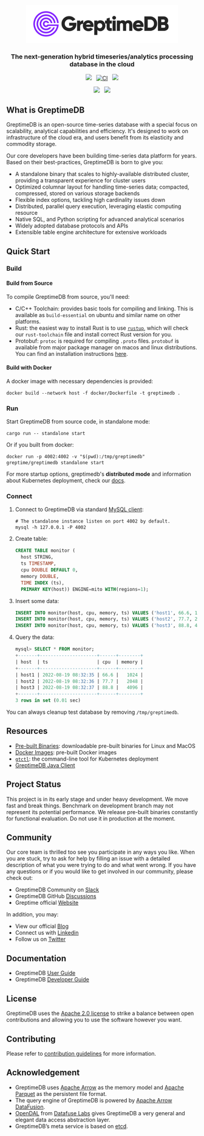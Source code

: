 <p align="center">
    <img src="/docs/logo-text-padding.png" alt="GreptimeDB Logo" width="400px"></img>
</p>

<h3 align="center">
    The next-generation hybrid timeseries/analytics processing database in the cloud
</h3>

<p align="center">
    <a href="https://codecov.io/gh/GrepTimeTeam/greptimedb"><img src="https://codecov.io/gh/GrepTimeTeam/greptimedb/branch/develop/graph/badge.svg?token=FITFDI3J3C"></img></a>
    &nbsp;
    <a href="https://github.com/GreptimeTeam/greptimedb/actions/workflows/develop.yml"><img src="https://github.com/GreptimeTeam/greptimedb/actions/workflows/develop.yml/badge.svg" alt="CI"></img></a>
    &nbsp;
    <a href="https://github.com/greptimeTeam/greptimedb/blob/develop/LICENSE"><img src="https://img.shields.io/github/license/greptimeTeam/greptimedb"></a>
</p>

<p align="center">
    <a href="https://twitter.com/greptime"><img src="https://img.shields.io/badge/twitter-follow_us-1d9bf0.svg"></a>
    &nbsp;
    <a href="https://www.linkedin.com/company/greptime/"><img src="https://img.shields.io/badge/linkedin-connect_with_us-0a66c2.svg"></a>
</p>

## What is GreptimeDB

GreptimeDB is an open-source time-series database with a special focus on
scalability, analytical capabilities and efficiency. It's designed to work on
infrastructure of the cloud era, and users benefit from its elasticity and commodity
storage.

Our core developers have been building time-series data platform
for years. Based on their best-practices, GreptimeDB is born to give you:

- A standalone binary that scales to highly-available distributed cluster, providing a transparent experience for cluster users
- Optimized columnar layout for handling time-series data; compacted, compressed, stored on various storage backends
- Flexible index options, tackling high cardinality issues down
- Distributed, parallel query execution, leveraging elastic computing resource
- Native SQL, and Python scripting for advanced analytical scenarios
- Widely adopted database protocols and APIs
- Extensible table engine architecture for extensive workloads

## Quick Start

### Build

#### Build from Source

To compile GreptimeDB from source, you'll need:

- C/C++ Toolchain: provides basic tools for compiling and linking. This is
  available as `build-essential` on ubuntu and similar name on other platforms.
- Rust: the easiest way to install Rust is to use
  [`rustup`](https://rustup.rs/), which will check our `rust-toolchain` file and
  install correct Rust version for you.
- Protobuf: `protoc` is required for compiling `.proto` files. `protobuf` is
  available from major package manager on macos and linux distributions. You can
  find an installation instructions
  [here](https://grpc.io/docs/protoc-installation/).

#### Build with Docker

A docker image with necessary dependencies is provided:

```
docker build --network host -f docker/Dockerfile -t greptimedb .
```

### Run

Start GreptimeDB from source code, in standalone mode:

```
cargo run -- standalone start
```

Or if you built from docker:

```
docker run -p 4002:4002 -v "$(pwd):/tmp/greptimedb" greptime/greptimedb standalone start
```

For more startup options, greptimedb's **distributed mode** and information
about Kubernetes deployment, check our [docs](https://greptime.com/docs).

### Connect

1. Connect to GreptimeDB via standard [MySQL
   client](https://dev.mysql.com/downloads/mysql/):

   ```
   # The standalone instance listen on port 4002 by default.
   mysql -h 127.0.0.1 -P 4002
   ```

2. Create table:

   ```SQL
   CREATE TABLE monitor (
     host STRING,
     ts TIMESTAMP,
     cpu DOUBLE DEFAULT 0,
     memory DOUBLE,
     TIME INDEX (ts),
     PRIMARY KEY(host)) ENGINE=mito WITH(regions=1);
   ```

3. Insert some data:

   ```SQL
   INSERT INTO monitor(host, cpu, memory, ts) VALUES ('host1', 66.6, 1024, 1660897955000);
   INSERT INTO monitor(host, cpu, memory, ts) VALUES ('host2', 77.7, 2048, 1660897956000);
   INSERT INTO monitor(host, cpu, memory, ts) VALUES ('host3', 88.8, 4096, 1660897957000);
   ```

4. Query the data:

   ```SQL
   mysql> SELECT * FROM monitor;
   +-------+---------------------+------+--------+
   | host  | ts                  | cpu  | memory |
   +-------+---------------------+------+--------+
   | host1 | 2022-08-19 08:32:35 | 66.6 |   1024 |
   | host2 | 2022-08-19 08:32:36 | 77.7 |   2048 |
   | host3 | 2022-08-19 08:32:37 | 88.8 |   4096 |
   +-------+---------------------+------+--------+
   3 rows in set (0.01 sec)
   ```

You can always cleanup test database by removing `/tmp/greptimedb`.

## Resources

- [Pre-built Binaries](https://github.com/GreptimeTeam/greptimedb/releases):
  downloadable pre-built binaries for Linux and MacOS
- [Docker Images](https://hub.docker.com/r/greptime/greptimedb): pre-built
  Docker images
- [`gtctl`](https://github.com/GreptimeTeam/gtctl): the command-line tool for
  Kubernetes deployment
- [GreptimeDB Java
  Client](https://github.com/GreptimeTeam/greptimedb-client-java)

## Project Status

This project is in its early stage and under heavy development. We move fast and
break things. Benchmark on development branch may not represent its potential
performance. We release pre-built binaries constantly for functional
evaluation. Do not use it in production at the moment.

## Community

Our core team is thrilled too see you participate in any ways you like. When you are stuck, try to
ask for help by filling an issue with a detailed description of what you were trying to do
and what went wrong. If you have any questions or if you would like to get involved in our
community, please check out:

- GreptimeDB Community on [Slack](https://greptime.com/slack)
- GreptimeDB GitHub [Discussions](https://github.com/GreptimeTeam/greptimedb/discussions)
- Greptime official [Website](https://greptime.com)

In addition, you may:

- View our official [Blog](https://greptime.com/blog)
- Connect us with [Linkedin](https://www.linkedin.com/company/greptime/)
- Follow us on [Twitter](https://twitter.com/greptime)

## Documentation

- GreptimeDB [User Guide](https://docs.greptime.com/user-guide/concepts.html)
- GreptimeDB [Developer
  Guide](https://docs.greptime.com/developer-guide/overview.html)

## License

GreptimeDB uses the [Apache 2.0 license][1] to strike a balance between
open contributions and allowing you to use the software however you want.

[1]: <https://github.com/greptimeTeam/greptimedb/blob/develop/LICENSE>

## Contributing

Please refer to [contribution guidelines](CONTRIBUTING.md) for more information.

## Acknowledgement
- GreptimeDB uses [Apache Arrow](https://arrow.apache.org/) as the memory model and [Apache Parquet](https://parquet.apache.org/) as the persistent file format.
- The query engine of GreptimeDB is powered by [Apache Arrow DataFusion](https://github.com/apache/arrow-datafusion).
- [OpenDAL](https://github.com/datafuselabs/opendal) from [Datafuse Labs](https://github.com/datafuselabs) gives GreptimeDB a very general and elegant data access abstraction layer.
- GreptimeDB’s meta service is based on [etcd](https://etcd.io/).
